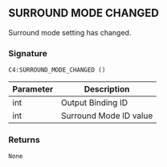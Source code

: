 ## SURROUND MODE CHANGED

Surround mode setting has changed.


### Signature

`C4:SURROUND_MODE_CHANGED ()`


| Parameter | Description |
| --- | --- |
| int | Output Binding ID |
| int | Surround Mode ID value |


### Returns

`None`